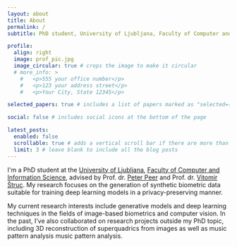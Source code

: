 ```yaml
---
layout: about
title: About
permalink: /
subtitle: PhD student, University of Ljubljana, Faculty of Computer and Information Science

profile:
  align: right
  image: prof_pic.jpg
  image_circular: true # crops the image to make it circular
  # more_info: >
    #   <p>555 your office number</p>
    #   <p>123 your address street</p>
    #   <p>Your City, State 12345</p>

selected_papers: true # includes a list of papers marked as "selected={true}", order is reversed!

social: false # includes social icons at the bottom of the page

latest_posts:
  enabled: false
  scrollable: true # adds a vertical scroll bar if there are more than 3 new posts items
  limit: 3 # leave blank to include all the blog posts
---
```


I'm a PhD student at the [University of Ljubljana](https://www.uni-lj.si/en/university), [Faculty of Computer and Information Science](https://fri.uni-lj.si/en), advised by Prof. dr. [Peter Peer](https://fri.uni-lj.si/en/about-faculty/employees/peter-peer) and Prof. dr. [Vitomir Štruc](https://lmi.fe.uni-lj.si/en/vitomir-struc/). My research focuses on the generation of synthetic biometric data suitable for training deep learning models in a privacy-preserving manner. 

My current research interests include generative models and deep learning techniques in the fields of image-based biometrics and computer vision. In the past, I’ve also collaborated on research projects outside my PhD topic, including 3D reconstruction of superquadrics from images as well as music pattern analysis music pattern analysis.
